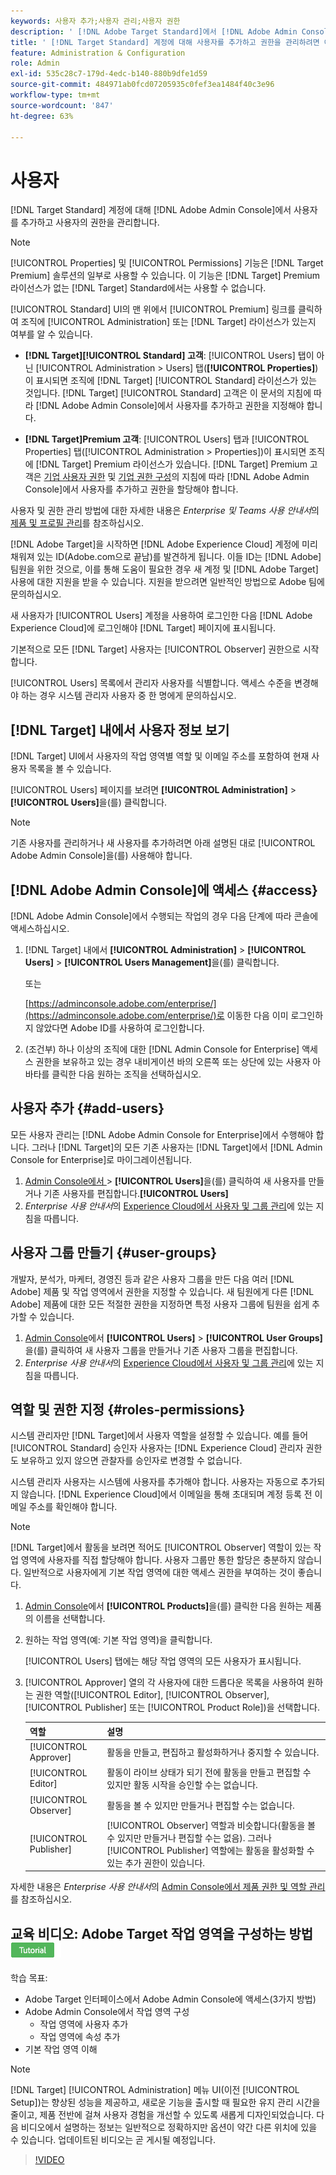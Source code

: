 ```yaml
---
keywords: 사용자 추가;사용자 관리;사용자 권한
description: ' [!DNL Adobe Target Standard]에서 [!DNL Adobe Admin Console] 을 사용하여 사용자와 사용자의 권한을 관리하는 방법을 알아봅니다.'
title: ' [!DNL Target Standard] 계정에 대해 사용자를 추가하고 권한을 관리하려면 어떻게 해야 합니까?'
feature: Administration & Configuration
role: Admin
exl-id: 535c28c7-179d-4edc-b140-880b9dfe1d59
source-git-commit: 484971ab0fcd07205935c0fef3ea1484f40c3e96
workflow-type: tm+mt
source-wordcount: '847'
ht-degree: 63%

---
```


# 사용자

[!DNL Target Standard] 계정에 대해 [!DNL Adobe Admin Console]에서 사용자를 추가하고 사용자의 권한을 관리합니다.

>[!NOTE]
>
>[!UICONTROL Properties] 및 [!UICONTROL Permissions] 기능은 [!DNL Target Premium] 솔루션의 일부로 사용할 수 있습니다. 이 기능은 [!DNL Target] Premium 라이선스가 없는 [!DNL Target] Standard에서는 사용할 수 없습니다.
>
>[!UICONTROL Standard] UI의 맨 위에서 [!UICONTROL Premium] 링크를 클릭하여 조직에 [!UICONTROL Administration] 또는 [!DNL Target] 라이선스가 있는지 여부를 알 수 있습니다.
>
>* **[!DNL Target][!UICONTROL Standard] 고객**: [!UICONTROL Users] 탭이 아닌 [!UICONTROL Administration > Users] 탭(**[!UICONTROL Properties]**)이 표시되면 조직에 [!DNL Target] [!UICONTROL Standard] 라이선스가 있는 것입니다. [!DNL Target] [!UICONTROL Standard] 고객은 이 문서의 지침에 따라 [!DNL Adobe Admin Console]에서 사용자를 추가하고 권한을 지정해야 합니다.
>
>* **[!DNL Target]Premium 고객**: [!UICONTROL Users] 탭과 [!UICONTROL Properties] 탭([!UICONTROL Administration > Properties])이 표시되면 조직에 [!DNL Target] Premium 라이선스가 있습니다. [!DNL Target] Premium 고객은 [기업 사용자 권한](/help/main/administrating-target/c-user-management/property-channel/property-channel.md) 및 [기업 권한 구성](/help/main/administrating-target/c-user-management/property-channel/properties-overview.md)의 지침에 따라 [!DNL Adobe Admin Console]에서 사용자를 추가하고 권한을 할당해야 합니다.
>
>사용자 및 권한 관리 방법에 대한 자세한 내용은 *Enterprise 및 Teams 사용 안내서*&#x200B;의 [제품 및 프로필 관리](https://helpx.adobe.com/enterprise/using/manage-products-and-profiles.html)를 참조하십시오.

[!DNL Adobe Target]을 시작하면 [!DNL Adobe Experience Cloud] 계정에 미리 채워져 있는 ID(Adobe.com으로 끝남)를 발견하게 됩니다. 이들 ID는 [!DNL Adobe] 팀원을 위한 것으로, 이를 통해 도움이 필요한 경우 새 계정 및 [!DNL Adobe Target] 사용에 대한 지원을 받을 수 있습니다. 지원을 받으려면 일반적인 방법으로 Adobe 팀에 문의하십시오.

새 사용자가 [!UICONTROL Users] 계정을 사용하여 로그인한 다음 [!DNL Adobe Experience Cloud]에 로그인해야 [!DNL Target] 페이지에 표시됩니다.

기본적으로 모든 [!DNL Target] 사용자는 [!UICONTROL Observer] 권한으로 시작합니다.

[!UICONTROL Users] 목록에서 관리자 사용자를 식별합니다. 액세스 수준을 변경해야 하는 경우 시스템 관리자 사용자 중 한 명에게 문의하십시오.

## [!DNL Target] 내에서 사용자 정보 보기

[!DNL Target] UI에서 사용자의 작업 영역별 역할 및 이메일 주소를 포함하여 현재 사용자 목록을 볼 수 있습니다.

[!UICONTROL Users] 페이지를 보려면 **[!UICONTROL Administration]** > **[!UICONTROL Users]**&#x200B;을(를) 클릭합니다.

>[!NOTE]
>
>기존 사용자를 관리하거나 새 사용자를 추가하려면 아래 설명된 대로 [!UICONTROL Adobe Admin Console]을(를) 사용해야 합니다.

## [!DNL Adobe Admin Console]에 액세스 {#access}

[!DNL Adobe Admin Console]에서 수행되는 작업의 경우 다음 단계에 따라 콘솔에 액세스하십시오.

1. [!DNL Target] 내에서 **[!UICONTROL Administration]** > **[!UICONTROL Users]** > **[!UICONTROL Users Management]**&#x200B;을(를) 클릭합니다.

   또는

   [https://adminconsole.adobe.com/enterprise/](https://adminconsole.adobe.com/enterprise/)로 이동한 다음 이미 로그인하지 않았다면 Adobe ID를 사용하여 로그인합니다.

1. (조건부) 하나 이상의 조직에 대한 [!DNL Admin Console for Enterprise] 액세스 권한을 보유하고 있는 경우 내비게이션 바의 오른쪽 또는 상단에 있는 사용자 아바타를 클릭한 다음 원하는 조직을 선택하십시오.

## 사용자 추가 {#add-users}

모든 사용자 관리는 [!DNL Adobe Admin Console for Enterprise]에서 수행해야 합니다. 그러나 [!DNL Target]의 모든 기존 사용자는 [!DNL Target]에서 [!DNL Admin Console for Enterprise]로 마이그레이션됩니다.

1. [Admin Console에서 ](/help/main/administrating-target/c-user-management/c-user-management/user-management.md#section_79796E0227D048F59BAE0AB02E544EBE) > **[!UICONTROL Users]**&#x200B;을(를) 클릭하여 새 사용자를 만들거나 기존 사용자를 편집합니다.**[!UICONTROL Users]**
1. *Enterprise 사용 안내서*&#x200B;의 [Experience Cloud에서 사용자 및 그룹 관리](https://helpx.adobe.com/enterprise/help/users.html)에 있는 지침을 따릅니다.

## 사용자 그룹 만들기 {#user-groups}

개발자, 분석가, 마케터, 경영진 등과 같은 사용자 그룹을 만든 다음 여러 [!DNL Adobe] 제품 및 작업 영역에서 권한을 지정할 수 있습니다. 새 팀원에게 다른 [!DNL Adobe] 제품에 대한 모든 적절한 권한을 지정하면 특정 사용자 그룹에 팀원을 쉽게 추가할 수 있습니다.

1. [Admin Console](/help/main/administrating-target/c-user-management/c-user-management/user-management.md#section_79796E0227D048F59BAE0AB02E544EBE)에서 **[!UICONTROL Users]** > **[!UICONTROL User Groups]**&#x200B;을(를) 클릭하여 새 사용자 그룹을 만들거나 기존 사용자 그룹을 편집합니다.
1. *Enterprise 사용 안내서*&#x200B;의 [Experience Cloud에서 사용자 및 그룹 관리](https://helpx.adobe.com/enterprise/help/users.html)에 있는 지침을 따릅니다.

## 역할 및 권한 지정 {#roles-permissions}

시스템 관리자만 [!DNL Target]에서 사용자 역할을 설정할 수 있습니다. 예를 들어 [!UICONTROL Standard] 승인자 사용자는 [!DNL Experience Cloud] 관리자 권한도 보유하고 있지 않으면 관찰자를 승인자로 변경할 수 없습니다.

시스템 관리자 사용자는 시스템에 사용자를 추가해야 합니다. 사용자는 자동으로 추가되지 않습니다. [!DNL Experience Cloud]에서 이메일을 통해 초대되며 계정 등록 전 이메일 주소를 확인해야 합니다.

>[!NOTE]
>
>[!DNL Target]에서 활동을 보려면 적어도 [!UICONTROL Observer] 역할이 있는 작업 영역에 사용자를 직접 할당해야 합니다. 사용자 그룹만 통한 할당은 충분하지 않습니다. 일반적으로 사용자에게 기본 작업 영역에 대한 액세스 권한을 부여하는 것이 좋습니다.

1. [Admin Console](/help/main/administrating-target/c-user-management/c-user-management/user-management.md#section_79796E0227D048F59BAE0AB02E544EBE)에서 **[!UICONTROL Products]**&#x200B;을(를) 클릭한 다음 원하는 제품의 이름을 선택합니다.

1. 원하는 작업 영역(예: 기본 작업 영역)을 클릭합니다.

   [!UICONTROL Users] 탭에는 해당 작업 영역의 모든 사용자가 표시됩니다.

1. [!UICONTROL Approver] 열의 각 사용자에 대한 드롭다운 목록을 사용하여 원하는 권한 역할([!UICONTROL Editor], [!UICONTROL Observer], [!UICONTROL Publisher] 또는 [!UICONTROL Product Role])을 선택합니다.

   | 역할 | 설명 |
   |--- |--- |
   | [!UICONTROL Approver] | 활동을 만들고, 편집하고 활성화하거나 중지할 수 있습니다. |
   | [!UICONTROL Editor] | 활동이 라이브 상태가 되기 전에 활동을 만들고 편집할 수 있지만 활동 시작을 승인할 수는 없습니다. |
   | [!UICONTROL Observer] | 활동을 볼 수 있지만 만들거나 편집할 수는 없습니다. |
   | [!UICONTROL Publisher] | [!UICONTROL Observer] 역할과 비슷합니다(활동을 볼 수 있지만 만들거나 편집할 수는 없음). 그러나 [!UICONTROL Publisher] 역할에는 활동을 활성화할 수 있는 추가 권한이 있습니다. |

자세한 내용은 *Enterprise 사용 안내서*&#x200B;의 [Admin Console에서 제품 권한 및 역할 관리](https://helpx.adobe.com/enterprise/help/manage-permissions-and-roles.html)를 참조하십시오.

## 교육 비디오: Adobe Target 작업 영역을 구성하는 방법 ![튜토리얼 배지](/help/main/assets/tutorial.png)

학습 목표:

* Adobe Target 인터페이스에서 Adobe Admin Console에 액세스(3가지 방법)
* Adobe Admin Console에서 작업 영역 구성
   * 작업 영역에 사용자 추가
   * 작업 영역에 속성 추가
* 기본 작업 영역 이해

>[!NOTE]
>
>[!DNL Target] [!UICONTROL Administration] 메뉴 UI(이전 [!UICONTROL Setup])는 향상된 성능을 제공하고, 새로운 기능을 출시할 때 필요한 유지 관리 시간을 줄이고, 제품 전반에 걸쳐 사용자 경험을 개선할 수 있도록 새롭게 디자인되었습니다. 다음 비디오에서 설명하는 정보는 일반적으로 정확하지만 옵션이 약간 다른 위치에 있을 수 있습니다. 업데이트된 비디오는 곧 게시될 예정입니다.

>[!VIDEO](https://video.tv.adobe.com/v/19463/)
